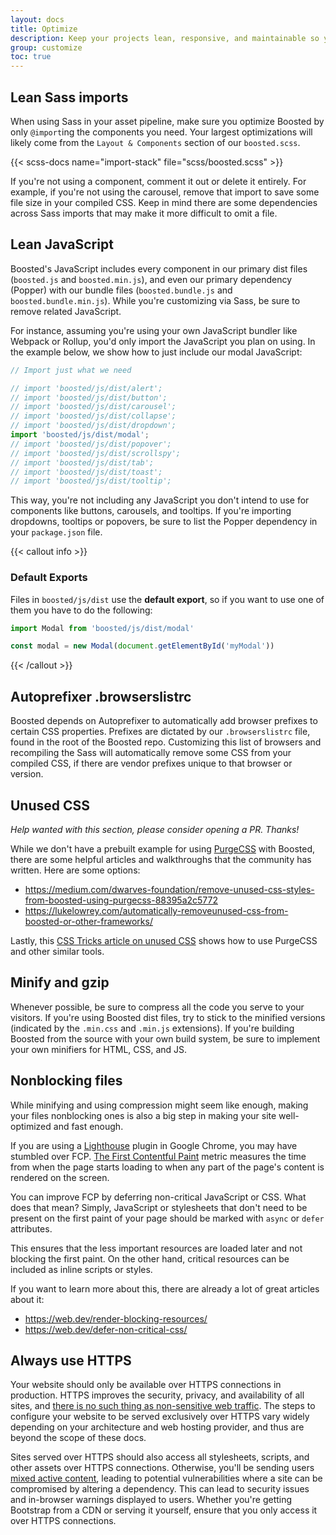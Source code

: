 ```yaml
---
layout: docs
title: Optimize
description: Keep your projects lean, responsive, and maintainable so you can deliver the best experience and focus on more important jobs.
group: customize
toc: true
---
```


## Lean Sass imports

When using Sass in your asset pipeline, make sure you optimize Boosted by only `@import`ing the components you need. Your largest optimizations will likely come from the `Layout & Components` section of our `boosted.scss`.

{{< scss-docs name="import-stack" file="scss/boosted.scss" >}}


If you're not using a component, comment it out or delete it entirely. For example, if you're not using the carousel, remove that import to save some file size in your compiled CSS. Keep in mind there are some dependencies across Sass imports that may make it more difficult to omit a file.

## Lean JavaScript

Boosted's JavaScript includes every component in our primary dist files (`boosted.js` and `boosted.min.js`), and even our primary dependency (Popper) with our bundle files (`boosted.bundle.js` and `boosted.bundle.min.js`). While you're customizing via Sass, be sure to remove related JavaScript.

For instance, assuming you're using your own JavaScript bundler like Webpack or Rollup, you'd only import the JavaScript you plan on using. In the example below, we show how to just include our modal JavaScript:

```js
// Import just what we need

// import 'boosted/js/dist/alert';
// import 'boosted/js/dist/button';
// import 'boosted/js/dist/carousel';
// import 'boosted/js/dist/collapse';
// import 'boosted/js/dist/dropdown';
import 'boosted/js/dist/modal';
// import 'boosted/js/dist/popover';
// import 'boosted/js/dist/scrollspy';
// import 'boosted/js/dist/tab';
// import 'boosted/js/dist/toast';
// import 'boosted/js/dist/tooltip';
```

This way, you're not including any JavaScript you don't intend to use for components like buttons, carousels, and tooltips. If you're importing dropdowns, tooltips or popovers, be sure to list the Popper dependency in your `package.json` file.

{{< callout info >}}
### Default Exports

Files in `boosted/js/dist` use the **default export**, so if you want to use one of them you have to do the following:

```js
import Modal from 'boosted/js/dist/modal'

const modal = new Modal(document.getElementById('myModal'))
```
{{< /callout >}}

## Autoprefixer .browserslistrc

Boosted depends on Autoprefixer to automatically add browser prefixes to certain CSS properties. Prefixes are dictated by our `.browserslistrc` file, found in the root of the Boosted repo. Customizing this list of browsers and recompiling the Sass will automatically remove some CSS from your compiled CSS, if there are vendor prefixes unique to that browser or version.

## Unused CSS

_Help wanted with this section, please consider opening a PR. Thanks!_

While we don't have a prebuilt example for using [PurgeCSS](https://github.com/FullHuman/purgecss) with Boosted, there are some helpful articles and walkthroughs that the community has written. Here are some options:

- <https://medium.com/dwarves-foundation/remove-unused-css-styles-from-boosted-using-purgecss-88395a2c5772>
- <https://lukelowrey.com/automatically-removeunused-css-from-boosted-or-other-frameworks/>

Lastly, this [CSS Tricks article on unused CSS](https://css-tricks.com/how-do-you-remove-unused-css-from-a-site/) shows how to use PurgeCSS and other similar tools.

## Minify and gzip

Whenever possible, be sure to compress all the code you serve to your visitors. If you're using Boosted dist files, try to stick to the minified versions (indicated by the `.min.css` and `.min.js` extensions). If you're building Boosted from the source with your own build system, be sure to implement your own minifiers for HTML, CSS, and JS.

## Nonblocking files

While minifying and using compression might seem like enough, making your files nonblocking ones is also a big step in making your site well-optimized and fast enough.

If you are using a [Lighthouse](https://developers.google.com/web/tools/lighthouse/) plugin in Google Chrome, you may have stumbled over FCP. [The First Contentful Paint](https://web.dev/fcp/) metric measures the time from when the page starts loading to when any part of the page's content is rendered on the screen.

You can improve FCP by deferring non-critical JavaScript or CSS. What does that mean? Simply, JavaScript or stylesheets that don't need to be present on the first paint of your page should be marked with `async` or `defer` attributes.

This ensures that the less important resources are loaded later and not blocking the first paint. On the other hand, critical resources can be included as inline scripts or styles.

If you want to learn more about this, there are already a lot of great articles about it:

- <https://web.dev/render-blocking-resources/>
- <https://web.dev/defer-non-critical-css/>

## Always use HTTPS

Your website should only be available over HTTPS connections in production. HTTPS improves the security, privacy, and availability of all sites, and [there is no such thing as non-sensitive web traffic](https://https.cio.gov/everything/). The steps to configure your website to be served exclusively over HTTPS vary widely depending on your architecture and web hosting provider, and thus are beyond the scope of these docs.

Sites served over HTTPS should also access all stylesheets, scripts, and other assets over HTTPS connections. Otherwise, you'll be sending users [mixed active content](https://developer.mozilla.org/en-US/docs/Web/Security/Mixed_content), leading to potential vulnerabilities where a site can be compromised by altering a dependency. This can lead to security issues and in-browser warnings displayed to users. Whether you're getting Bootstrap from a CDN or serving it yourself, ensure that you only access it over HTTPS connections.
